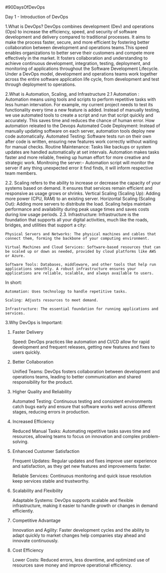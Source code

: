#90DaysOfDevOps

Day 1 - Introduction of DevOps

1.What is DevOps?
DevOps combines development (Dev) and operations (Ops) to increase the efficiency, speed, and security of software development and delivery compared to traditional processes.
It aims to make the process faster, secure, and more efficient by fostering better collaboration between development and operations teams.This speed enables organizations to better serve their customers and compete more effectively in the market.
It fosters collaboration and understanding to achieve continuous development, integration, testing, deployment, and monitoring of applications throughout the Software Development Lifecycle.
Under a DevOps model, development and operations teams work together across the entire software application life cycle, from development and test through deployment to operations.

2.What is Automation, Scaling, and Infrastructure
  2.1 Automation : Automation means using tools and scripts to perform repetitive tasks with less human intervation. For example, my current project needs to test its functionality every time a new feature is added. Instead of manually testing, we use automated tools to create a script and run that script quickly and accurately. This saves time and reduces the chance of human error.
How automation releated to the Devops
 Automated Code Deployment: Instead of manually updating software on each server, automation tools deploy new code automatically.
 Automated Testing: Software tests run on their own after code is written, ensuring new features work correctly without waiting for manual checks.
 Routine Maintenance: Tasks like backups or system updates are handled automatically at set intervals. Automation makes tasks faster and more reliable, freeing up human effort for 
                      more creative and strategic work.
 Monitroing the server:- Automation script will monitor the server if any thing unexpected error it find finds, it will inform respective team members.

 2.2. Scaling refers to the ability to increase or decrease the capacity of your systems based on demand. It ensures that services remain efficient and responsive as usage grows or shrinks.
   Vertical Scaling (Scaling Up): Adding more power (CPU, RAM) to an existing server.
    Horizontal Scaling (Scaling Out): Adding more servers to distribute the load. Scaling helps maintain performance and availability during peak usage times and saves costs 
                                      during low usage periods.
2.3. Infrastructure:
  Infrastructure is the foundation that supports all your digital activities, much like the roads, bridges, and utilities that support a city:

    Physical Servers and Networks: The physical machines and cables that connect them, forming the backbone of your computing environment.

    Virtual Machines and Cloud Services: Software-based resources that can be scaled up or down as needed, provided by cloud platforms like AWS or Azure.

    Software Tools: Databases, middleware, and other tools that help run applications smoothly. A robust infrastructure ensures your applications are reliable, scalable, and always available to users.

In short:

    Automation: Uses technology to handle repetitive tasks.

    Scaling: Adjusts resources to meet demand.

    Infrastructure: The essential foundation for running applications and services.

3.Why DevOps is Important:

1. Faster Delivery

    Speed: DevOps practices like automation and CI/CD allow for rapid development and frequent releases, getting new features and fixes to users quickly.

2. Better Collaboration

    Unified Teams: DevOps fosters collaboration between development and operations teams, leading to better communication and shared responsibility for the product.

3. Higher Quality and Reliability

    Automated Testing: Continuous testing and consistent environments catch bugs early and ensure that software works well across different stages, reducing errors in production.

4. Increased Efficiency

    Reduced Manual Tasks: Automating repetitive tasks saves time and resources, allowing teams to focus on innovation and complex problem-solving.

5. Enhanced Customer Satisfaction

    Frequent Updates: Regular updates and fixes improve user experience and satisfaction, as they get new features and improvements faster.

    Reliable Services: Continuous monitoring and quick issue resolution keep services stable and trustworthy.

6. Scalability and Flexibility

    Adaptable Systems: DevOps supports scalable and flexible infrastructure, making it easier to handle growth or changes in demand efficiently.

7. Competitive Advantage

    Innovation and Agility: Faster development cycles and the ability to adapt quickly to market changes help companies stay ahead and innovate continuously.

8. Cost Efficiency

    Lower Costs: Reduced errors, less downtime, and optimized use of resources save money and improve operational efficiency.





